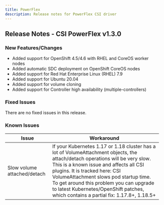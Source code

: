 ```yaml
---
title: PowerFlex
description: Release notes for PowerFlex CSI driver
---
```


## Release Notes - CSI PowerFlex v1.3.0

### New Features/Changes
- Added support for OpenShift 4.5/4.6 with RHEL and CoreOS worker nodes
- Added automatic SDC deployment on OpenShift CoreOS nodes
- Added support for Red Hat Enterprise Linux (RHEL) 7.9
- Added support for Ubuntu 20.04
- Added support for volume cloning
- Added support for Controller high availability (multiple-controllers)

### Fixed Issues
There are no fixed issues in this release.

### Known Issues

| Issue | Workaround |
|-------|------------|
| Slow volume attached/detach | If your Kubernetes 1.17 or 1.18 cluster has a lot of VolumeAttachment objects, the attach/detach operations will be very slow. This is a known issue and affects all CSI plugins. It is tracked here: CSI VolumeAttachment slows pod startup time. To get around this problem you can upgrade to latest Kubernetes/OpenShift patches, which contains a partial fix: 1.17.8+, 1.18.5+|
